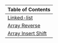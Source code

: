 |Table of Contents|
|------------------|
|[Linked-list](./javascript/code-challenges/linked-list/Linked-list.js)|
|[Array Reverse](./javascript/code-challenges/array-reverse/README.md)|
|[Array Insert Shift](./javascript/code-challenges/array-insert-shift/README.md)|
